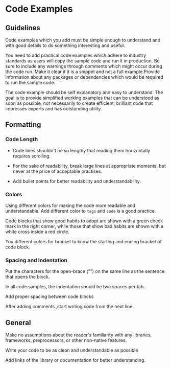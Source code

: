 # Code Examples

## Guidelines

Code examples which you add must be simple enough to understand and with good details to do something interesting and useful.

You need to add practical code examples which adhere to industry standards as users will copy the sample code and run it in production. Be sure to include any warnings through comments which might occur during the code run.
Make it clear if it is a snippet and not a full example.Provide information about any packages or dependencies which would be required to run the sample code.

The code example should be self explanatory and easy to understand. The goal is to provide simplified working examples that can be understood as soon as possible, not necessarily to create efficient, brilliant code that impresses experts and has outstanding utility.


## Formatting 

### Code Length

- Code lines shouldn't be so lengthy that reading them horizontally requires scrolling.

- For the sake of readability, break large lines at appropriate moments, but never at the price of acceptable practises.

- Add bullet points for better readability and understandability.


### Colors

Using different colors for making the code more readable and understandable.
Add different color to `tags` and `code` is a good practice.

Code blocks that show good habits to adopt are shown with a green check mark in the right corner, while those that show bad habits are shown with a white cross inside a red circle.

You different colors for bracket to know the starting and ending bracket of code block.

### Spacing and Indentation

Put the characters for the open-brace ("") on the same line as the sentence that opens the block.

In all code samples, the indentation should be two spaces per tab.

Add proper spacing between code blocks

After adding comments ,start writing code from the next line.
## General

Make no assumptions about the reader's familiarity with any libraries, frameworks, preprocessors, or other non-native features. 

Write your code to be as clean and understandable as possible

Add links of the library or documentation for better understanding.
